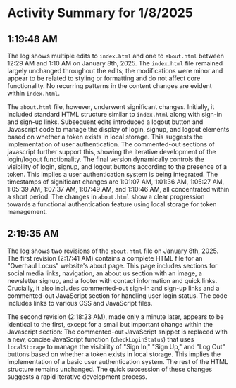 # Activity Summary for 1/8/2025

## 1:19:48 AM
The log shows multiple edits to `index.html` and one to `about.html` between 12:29 AM and 1:10 AM on January 8th, 2025.  The `index.html` file remained largely unchanged throughout the edits; the modifications were minor and appear to be related to styling or formatting and do not affect core functionality.  No recurring patterns in the content changes are evident within `index.html`.

The `about.html` file, however, underwent significant changes.  Initially, it included standard HTML structure similar to `index.html` along with sign-in and sign-up links.  Subsequent edits introduced a logout button and Javascript code to manage the display of login, signup, and logout elements based on whether a token exists in local storage.  This suggests the implementation of user authentication. The commented-out sections of javascript further support this, showing the iterative development of the login/logout functionality. The final version dynamically controls the visibility of login, signup, and logout buttons according to the presence of a token.  This implies a user authentication system is being integrated.  The timestamps of significant changes are 1:01:07 AM, 1:01:36 AM, 1:05:27 AM, 1:05:39 AM, 1:07:37 AM, 1:07:49 AM, and 1:10:46 AM, all concentrated within a short period.  The changes in `about.html` show a clear progression towards a functional authentication feature using local storage for token management.


## 2:19:35 AM
The log shows two revisions of the `about.html` file on January 8th, 2025.  The first revision (2:17:41 AM) contains a complete HTML file for an "Overhaul Locus" website's about page.  This page includes sections for social media links, navigation, an about us section with an image, a newsletter signup, and a footer with contact information and quick links.  Crucially, it also includes commented-out sign-in and sign-up links and a commented-out JavaScript section for handling user login status. The code includes links to various CSS and JavaScript files.


The second revision (2:18:23 AM), made only a minute later, appears to be identical to the first, except for a small but important change within the Javascript section: The commented-out JavaScript snippet  is replaced with a new, concise JavaScript function (`checkLoginStatus`)  that uses `localStorage` to manage the visibility of "Sign In," "Sign Up," and "Log Out" buttons based on whether a token exists in local storage.  This implies the implementation of a basic user authentication system.  The rest of the HTML structure remains unchanged.  The quick succession of these changes suggests a rapid iterative development process.
